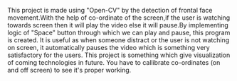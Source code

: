 This project is made using "Open-CV" by the detection of frontal face movement.With the help of co-ordinate of the screen,if the user is watching towards screen then it will play the video else it will pause.By implementing logic of "Space" button through which we can play and pause, this program is created. It is useful as when someone distract or the user is not watching on screen, it automatically pauses the video which is something very satisfactory for the users. This project is something which give visualization of coming technologies in future. You have to callibrate co-ordinates (on and off screen) to see it's proper working.
